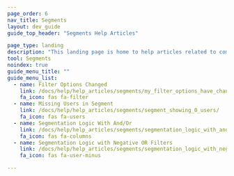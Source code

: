```yaml
---
page_order: 6
nav_title: Segments
layout: dev_guide
guide_top_header: "Segments Help Articles"

page_type: landing
description: "This landing page is home to help articles related to common Segments issues."
tool: Segments
noindex: true
guide_menu_title: ""
guide_menu_list:
  - name: Filter Options Changed
    link: /docs/help/help_articles/segments/my_filter_options_have_changed/
    fa_icon: fas fa-filter
  - name: Missing Users in Segment
    link: /docs/help/help_articles/segments/segment_showing_0_users/
    fa_icon: fas fa-users
  - name: Segmentation Logic With And/Or
    link: /docs/help/help_articles/segments/segmentation_logic_with_and_or/
    fa_icon: fas fa-columns
  - name: Segmentation Logic with Negative OR Filters
    link: /docs/help/help_articles/segments/segmentation_logic_with_negative_or_filters/
    fa_icon: fas fa-user-minus

---
```

